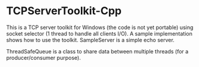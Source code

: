 # TCPServerToolkit-Cpp

This is a TCP server toolkit for Windows (the code is not yet portable) using socket selector (1 thread to handle all clients I/O).
A sample implementation shows how to use the toolkit. SampleServer is a simple echo server.

ThreadSafeQueue is a class to share data between multiple threads (for a producer/consumer purpose).

